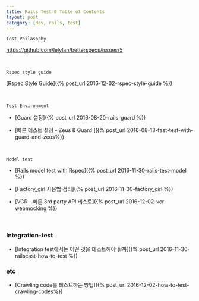 ```yaml
---
title: Rails Test 0 Table of Contents
layout: post
category: [dev, rails, test]
--- 
```


`Test Philasophy`

https://github.com/lelylan/betterspecs/issues/5

<br>

`Rspec style guide`

[Rspec Style Guide]({% post_url 2016-12-02-rspec-style-guide %})

<br>

`Test Environment`

- [Guard 설정]({% post_url 2016-08-20-rails-guard %})

- [빠른 테스트 설정 - Zeus & Guard ]({% post_url 2016-08-13-fast-test-with-guard-and-zeus%})

<br>

`Model test`

- [Rails model test with Rspec]({% post_url 2016-11-30-rails-test-model %})

- [Factory_girl 사용법 정리]({% post_url 2016-11-30-factory_girl %})

- [VCR - 빠른 3rd party API 테스트]({% post_url 2016-12-02-vcr-webmocking %})

<br>

### Integration-test

- [Integration test에서는 어떤 것을 테스트해야 될까]({% post_url 2016-11-30-railscast-how-to-test %})

### etc

- [Crawling code를 테스트하는 방법]({% post_url 2016-12-02-how-to-test-crawling-codes%})
